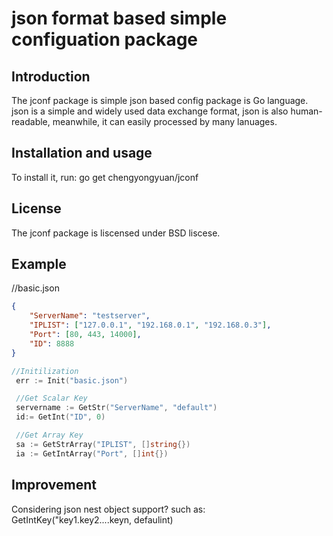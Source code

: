 # json format based simple configuation package

Introduction
------------

The jconf package is simple json based config package is Go language.
json is a simple and widely used data exchange format, json is also
human-readable, meanwhile, it can easily processed by many lanuages.


Installation and usage
----------------------

To install it, run:
go get chengyongyuan/jconf

License
-------
The jconf package is liscensed under BSD liscese.

Example
-------

//basic.json
```json
{
    "ServerName": "testserver",
    "IPLIST": ["127.0.0.1", "192.168.0.1", "192.168.0.3"],
    "Port": [80, 443, 14000],
    "ID": 8888
}
```
```Go
//Initilization
 err := Init("basic.json")

 //Get Scalar Key
 servername := GetStr("ServerName", "default")
 id:= GetInt("ID", 0)

 //Get Array Key
 sa := GetStrArray("IPLIST", []string{})
 ia := GetIntArray("Port", []int{})
 ```

 Improvement
 -----------
 Considering json nest object support? 
 such as:
 GetIntKey("key1.key2....keyn, defaulint)
